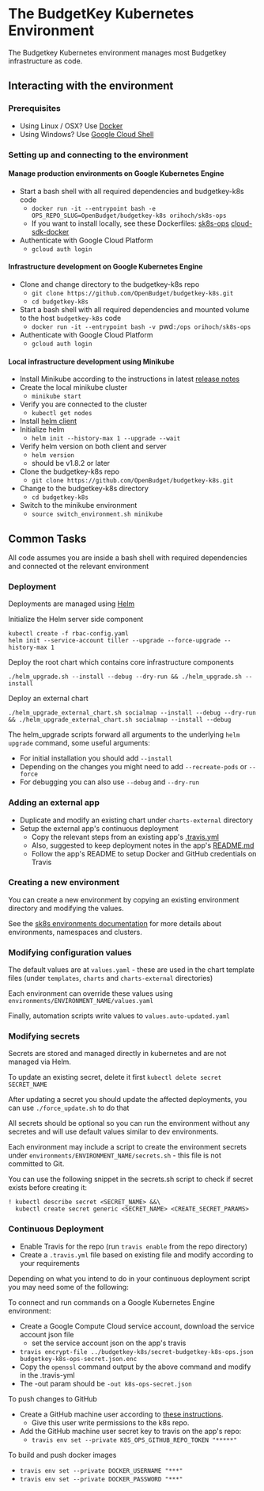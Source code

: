 # The BudgetKey Kubernetes Environment

The Budgetkey Kubernetes environment manages most Budgetkey infrastructure as code.

## Interacting with the environment

### Prerequisites

* Using Linux / OSX? Use [Docker](https://docs.docker.com/install/)
* Using Windows? Use [Google Cloud Shell](https://cloud.google.com/shell/docs/quickstart)

### Setting up and connecting to the environment

#### Manage production environments on Google Kubernetes Engine

* Start a bash shell with all required dependencies and budgetkey-k8s code
  * `docker run -it --entrypoint bash -e OPS_REPO_SLUG=OpenBudget/budgetkey-k8s orihoch/sk8s-ops`
  * If you want to install locally, see these Dockerfiles: [sk8s-ops](https://github.com/OriHoch/sk8s-ops/blob/master/Dockerfile) [cloud-sdk-docker](https://github.com/GoogleCloudPlatform/cloud-sdk-docker/blob/master/alpine/Dockerfile)
* Authenticate with Google Cloud Platform
  * `gcloud auth login`

#### Infrastructure development on Google Kubernetes Engine

* Clone and change directory to the budgetkey-k8s repo
  * `git clone https://github.com/OpenBudget/budgetkey-k8s.git`
  * `cd budgetkey-k8s`
* Start a bash shell with all required dependencies and mounted volume to the host `budgetkey-k8s` code
  * `docker run -it --entrypoint bash -v `pwd`:/ops orihoch/sk8s-ops`
* Authenticate with Google Cloud Platform
  * `gcloud auth login`

#### Local infrastructure development using Minikube

* Install Minikube according to the instructions in latest [release notes](https://github.com/kubernetes/minikube/releases)
* Create the local minikube cluster
  * `minikube start`
* Verify you are connected to the cluster
  * `kubectl get nodes`
* Install [helm client](https://docs.helm.sh/using_helm/#installing-the-helm-client)
* Initialize helm
  * `helm init --history-max 1 --upgrade --wait`
* Verify helm version on both client and server
  * `helm version`
  * should be v1.8.2 or later
* Clone the budgetkey-k8s repo
  * `git clone https://github.com/OpenBudget/budgetkey-k8s.git`
* Change to the budgetkey-k8s directory
  * `cd budgetkey-k8s`
* Switch to the minikube environment
  * `source switch_environment.sh minikube`

## Common Tasks

All code assumes you are inside a bash shell with required dependencies and connected ot the relevant environment

### Deployment

Deployments are managed using [Helm](https://github.com/kubernetes/helm)

Initialize the Helm server side component

```
kubectl create -f rbac-config.yaml
helm init --service-account tiller --upgrade --force-upgrade --history-max 1
```

Deploy the root chart which contains core infrastructure components

```
./helm_upgrade.sh --install --debug --dry-run && ./helm_upgrade.sh --install
```

Deploy an external chart

```
./helm_upgrade_external_chart.sh socialmap --install --debug --dry-run && ./helm_upgrade_external_chart.sh socialmap --install --debug
```

The helm_upgrade scripts forward all arguments to the underlying `helm upgrade` command, some useful arguments:

* For initial installation you should add `--install`
* Depending on the changes you might need to add `--recreate-pods` or `--force`
* For debugging you can also use `--debug` and `--dry-run`


### Adding an external app

* Duplicate and modify an existing chart under `charts-external` directory
* Setup the external app's continuous deployment
  * Copy the relevant steps from an existing app's [.travis.yml](https://github.com/OriHoch/socialmap-app-main-page/blob/master/.travis.yml)
  * Also, suggested to keep deployment notes in the app's [README.md](https://github.com/OriHoch/socialmap-app-main-page/blob/master/README.md#deployment)
  * Follow the app's README to setup Docker and GitHub credentials on Travis

### Creating a new environment

You can create a new environment by copying an existing environment directory and modifying the values.

See the [sk8s environments documentation](https://github.com/OriHoch/sk8s/blob/master/environments/README.md#environments) for more details about environments, namespaces and clusters.

### Modifying configuration values

The default values are at `values.yaml` - these are used in the chart template files (under `templates`, `charts`  and `charts-external` directories)

Each environment can override these values using `environments/ENVIRONMENT_NAME/values.yaml`

Finally, automation scripts write values to `values.auto-updated.yaml`

### Modifying secrets

Secrets are stored and managed directly in kubernetes and are not managed via Helm.

To update an existing secret, delete it first `kubectl delete secret SECRET_NAME`

After updating a secret you should update the affected deployments, you can use `./force_update.sh` to do that

All secrets should be optional so you can run the environment without any secretes and will use default values similar to dev environments.

Each environment may include a script to create the environment secrets under `environments/ENVIRONMENT_NAME/secrets.sh` - this file is not committed to Git.

You can use the following snippet in the secrets.sh script to check if secret exists before creating it:

```
! kubectl describe secret <SECRET_NAME> &&\
  kubectl create secret generic <SECRET_NAME> <CREATE_SECRET_PARAMS>
```

### Continuous Deployment

* Enable Travis for the repo (run `travis enable` from the repo directory)
* Create a `.travis.yml` file based on existing file and modify according to your requirements

Depending on what you intend to do in your continuous deployment script you may need some of the following:

To connect and run commands on a Google Kubernetes Engine environment:

* Create a Google Compute Cloud service account, download the service account json file
    * set the service account json on the app's travis
* `travis encrypt-file ../budgetkey-k8s/secret-budgetkey-k8s-ops.json budgetkey-k8s-ops-secret.json.enc`
* Copy the `openssl` command output by the above command and modify in the .travis-yml
* The -out param should be `-out k8s-ops-secret.json`

To push changes to GitHub

* Create a GitHub machine user according to [these instructions](https://developer.github.com/v3/guides/managing-deploy-keys/#machine-users).
  * Give this user write permissions to the k8s repo.
* Add the GitHub machine user secret key to travis on the app's repo:
  * `travis env set --private K8S_OPS_GITHUB_REPO_TOKEN "*****"`

To build and push docker images

* `travis env set --private DOCKER_USERNAME "***"`
* `travis env set --private DOCKER_PASSWORD "***"`
